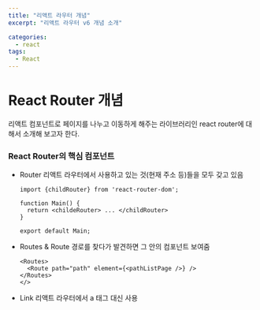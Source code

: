 ```yaml
---
title: "리액트 라우터 개념"
excerpt: "리액트 라우터 v6 개념 소개"

categories:
  - react
tags:
  - React
---
```


# React Router 개념

리액트 컴포넌트로 페이지를 나누고 이동하게 해주는 라이브러리인 react router에 대해서 소개해 보고자 한다.

### React Router의 핵심 컴포넌트

- Router
  리액트 라우터에서 사용하고 있는 것(현재 주소 등)들을 모두 갖고 있음

  ```
  import {childRouter} from 'react-router-dom';

  function Main() {
    return <childeRouter> ... </childRouter>
  }

  export default Main;
  ```

- Routes & Route
  경로를 찾다가 발견하면 그 안의 컴포넌트 보여줌
  ```
  <Routes>
    <Route path="path" element={<pathListPage />} />
  </Routes>
  </>
  ```
- Link
  리액트 라우터에서 a 태그 대신 사용

